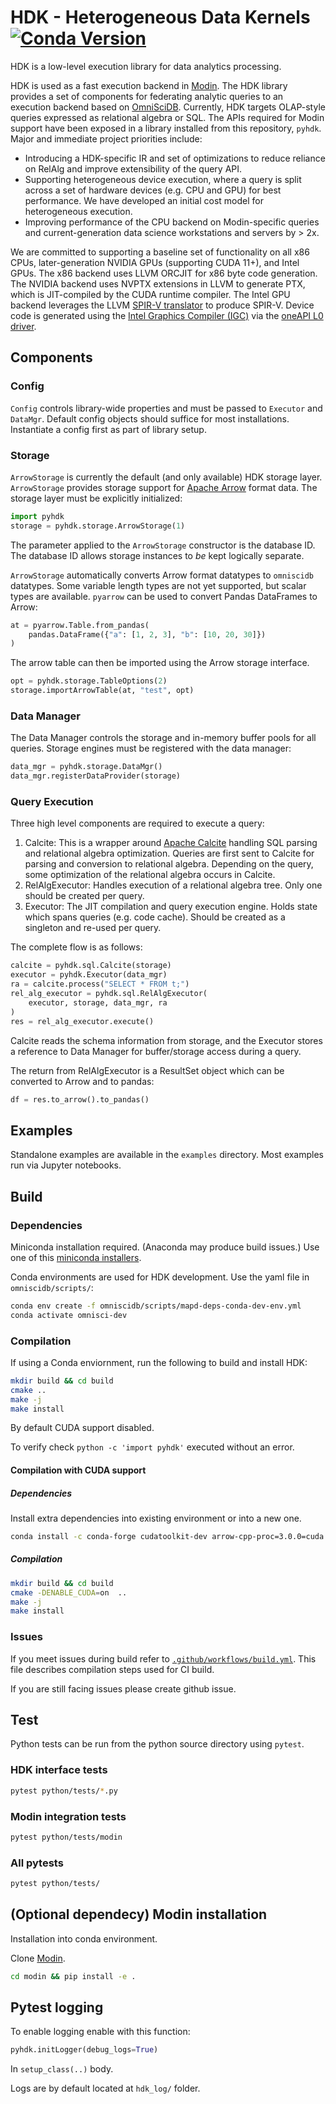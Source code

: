 # HDK - Heterogeneous Data Kernels      [![Conda Version](https://img.shields.io/conda/vn/conda-forge/pyhdk.svg)](https://anaconda.org/conda-forge/pyhdk)
HDK is a low-level execution library for data analytics processing. 

HDK is used as a fast execution backend in [Modin](https://github.com/intel-ai/modin). The HDK library provides a set of components for federating analytic queries to an execution backend based on [OmniSciDB](https://github.com/intel-ai/omniscidb). Currently, HDK targets OLAP-style queries expressed as relational algebra or SQL.  The APIs required for Modin support have been exposed in a library installed from this repository, `pyhdk`. Major and immediate project priorities include:
- Introducing a HDK-specific IR and set of optimizations to reduce reliance on RelAlg and improve extensibility of the query API. 
- Supporting heterogeneous device execution, where a query is split across a set of hardware devices (e.g. CPU and GPU) for best performance. We have developed an initial cost model for heterogeneous execution.
- Improving performance of the CPU backend on Modin-specific queries and current-generation data science workstations and servers by > 2x. 

We are committed to supporting a baseline set of functionality on all x86 CPUs, later-generation NVIDIA GPUs (supporting CUDA 11+), and Intel GPUs. The x86 backend uses LLVM ORCJIT for x86 byte code generation. The NVIDIA backend uses NVPTX extensions in LLVM to generate PTX, which is JIT-compiled by the CUDA runtime compiler. The Intel GPU backend leverages the LLVM [SPIR-V translator](https://github.com/KhronosGroup/SPIRV-LLVM-Translator) to produce SPIR-V. Device code is generated using the [Intel Graphics Compiler (IGC)](https://github.com/intel/intel-graphics-compiler) via the [oneAPI L0 driver](https://github.com/oneapi-src/level-zero).

## Components

### Config

`Config` controls library-wide properties and must be passed to `Executor` and `DataMgr`. Default config objects should suffice for most installations. Instantiate a config first as part of library setup.

### Storage

`ArrowStorage` is currently the default (and only available) HDK storage layer. `ArrowStorage` provides storage support for [Apache Arrow](https://github.com/apache/arrow) format data. The storage layer must be explicitly initialized:

```python
import pyhdk
storage = pyhdk.storage.ArrowStorage(1)
```

The parameter applied to the `ArrowStorage` constructor is the database ID. The database ID allows storage instances to *be* kept logically separate.

`ArrowStorage` automatically converts Arrow format datatypes to `omniscidb` datatypes. Some variable length types are not yet supported, but scalar types are available. `pyarrow` can be used to convert Pandas DataFrames to Arrow:

```python
at = pyarrow.Table.from_pandas(
    pandas.DataFrame({"a": [1, 2, 3], "b": [10, 20, 30]})
)
```

The arrow table can then be imported using the Arrow storage interface.

```python
opt = pyhdk.storage.TableOptions(2)
storage.importArrowTable(at, "test", opt)
```

### Data Manager

The Data Manager controls the storage and in-memory buffer pools for all queries. Storage engines must be registered with the data manager:

```python
data_mgr = pyhdk.storage.DataMgr()
data_mgr.registerDataProvider(storage)
```

### Query Execution

Three high level components are required to execute a query:

1. Calcite: This is a wrapper around [Apache Calcite](https://calcite.apache.org/) handling SQL parsing and relational algebra optimization. Queries are first sent to Calcite for parsing and conversion to relational algebra. Depending on the query, some optimization of the relational algebra occurs in Calcite.
2. RelAlgExecutor: Handles execution of a relational algebra tree. Only one should be created per query. 
3. Executor: The JIT compilation and query execution engine. Holds state which spans queries (e.g. code cache). Should be created as a singleton and re-used per query. 

The complete flow is as follows:

```python
calcite = pyhdk.sql.Calcite(storage)
executor = pyhdk.Executor(data_mgr)
ra = calcite.process("SELECT * FROM t;")
rel_alg_executor = pyhdk.sql.RelAlgExecutor(
    executor, storage, data_mgr, ra
)
res = rel_alg_executor.execute()
```

Calcite reads the schema information from storage, and the Executor stores a reference to Data Manager for buffer/storage access during a query. 

The return from RelAlgExecutor is a ResultSet object which can be converted to Arrow and to pandas:
```python
df = res.to_arrow().to_pandas()
```

## Examples

Standalone examples are available in the `examples` directory. Most examples run via Jupyter notebooks. 


## Build

### Dependencies 

Miniconda installation required. (Anaconda may produce build issues.) Use one of this [miniconda installers](https://docs.conda.io/en/latest/miniconda.html).

Conda environments are used for HDK development. Use the yaml file in `omniscidb/scripts/`:

```bash
conda env create -f omniscidb/scripts/mapd-deps-conda-dev-env.yml
conda activate omnisci-dev
```

### Compilation

If using a Conda enviornment, run the following to build and install HDK:

```bash
mkdir build && cd build
cmake ..
make -j 
make install
```

By default CUDA support disabled.

To verify check `python -c 'import pyhdk'` executed without an error.

#### Compilation with CUDA support

##### Dependencies

Install extra dependencies into existing environment or into a new one.

```bash
conda install -c conda-forge cudatoolkit-dev arrow-cpp-proc=3.0.0=cuda arrow-cpp=11.0=*cuda
```

##### Compilation

```bash
mkdir build && cd build
cmake -DENABLE_CUDA=on  ..
make -j 
make install
```

### Issues

If you meet issues during build refer to [`.github/workflows/build.yml`](.github/workflows/build.yml). This file describes compilation steps used for CI build.

If you are still facing issues please create github issue. 

## Test

Python tests can be run from the python source directory using `pytest`. 

### HDK interface tests

```bash
pytest python/tests/*.py 
```

### Modin integration tests

```bash
pytest python/tests/modin
```

### All pytests
```bash
pytest python/tests/ 
```

## (Optional dependecy) Modin installation

Installation into conda environment. 

Clone [Modin](https://github.com/modin-project/modin). 

```bash
cd modin && pip install -e .
```

## Pytest logging 

To enable logging enable with this function: 
```python
pyhdk.initLogger(debug_logs=True)
```

In `setup_class(..)` body.

Logs are by default located at `hdk_log/` folder. 
